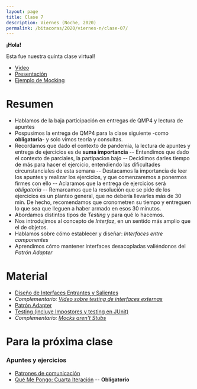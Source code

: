 ```yaml
---
layout: page
title: Clase 7
description: Viernes (Noche, 2020)
permalink: /bitacoras/2020/viernes-n/clase-07/
---
```

**¡Hola!**

Esta fue nuestra quinta clase virtual!

- [Video](https://us02web.zoom.us/rec/share/4_xlcO-363tOGbOQzFyHaLMMF9Taaaa82yAbrPAKyEn8v0F6v_YI3oge8mMspVz_?startTime=1590184884000)
- [Presentación](https://docs.google.com/presentation/d/1XxkTAaRN3QFWFzVGikNwnYF1mgPz3JmwIXd0sMvLNTo/edit?usp=sharing)
- [Ejemplo de Mocking](https://drive.google.com/drive/folders/1fUdW29WD6pqQwLG_WGrqcNNzPBvgANBq?usp=sharing)

# Resumen

- Hablamos de la baja participación en entregas de QMP4 y lectura de apuntes
- Pospusimos la entrega de QMP4 para la clase siguiente -como **obligatoria**- y solo vimos teoría y consultas.
- Recordamos que dado el contexto de pandemia, la lectura de apuntes y entrega de ejercicios es de **suma importancia**
-- Entendimos que dado el contexto de parciales, la partipacion bajo
-- Decidimos darles tiempo de más para hacer el ejercicio, entendiendo las dificultades circunstanciales de esta semana
-- Destacamos la importancia de leer los apuntes y realizar los ejercicios, y que comenzaremos a ponermos firmes con ello
-- Aclaramos que la entrega de ejercicios será _obligatoria_
-- Remarcamos que la resolución que se pide de los ejercicios es un planteo general, que no debería llevarles más de 30 min.
De hecho, recomendamos que cronometren su tiempo y entreguen lo que sea que lleguen a haber armado en esos 30 minutos.
- Abordamos distintos tipos de _Testing_ y para qué lo hacemos.
- Nos introdujimos al concepto de _Interfaz_, en un sentido más amplio que el de objetos.
- Hablamos sobre cómo establecer y diseñar: _Interfaces entre componentes_ 
- Aprendimos cómo mantener interfaces desacopladas valiéndonos del _Patrón Adapter_

# Material
- [Diseño de Interfaces Entrantes y Salientes](https://docs.google.com/document/d/1LurA-bCEHhCsIPFiFg1rqfIdfe5SdS4wBePfG45nDqg/edit#)
- _Complementario: [Video sobre testing de interfaces externas](https://www.youtube.com/watch?v=-p7_NUDLRB0&index=1&list=PLTpxfh7PF3OpJSMNNPaYxLJii3Xm7PPA_)_
- [Patrón Adapter](https://github.com/dieforfree/edsebooks/blob/master/ebooks/Design%20Patterns%2C%20Elements%20of%20Reusable%20Object-Oriented%20Software.pdf)
- [Testing (incluye Impostores y testing en JUnit)]({{site.baseurl}}/apuntes/validacion)
- _Complementario: [Mocks aren't Stubs](https://martinfowler.com/articles/mocksArentStubs.html)_

# Para la próxima clase

### Apuntes y ejercicios
- [Patrones de comunicación](https://docs.google.com/document/d/1EVPwqFyq2TW5Z5_VUeWdh9yLesxPBbSBzke2jHNURuk/edit)
- [Qué Me Pongo: Cuarta Iteración](https://docs.google.com/document/d/1sy9S9EeIQr8fhatKnfTCgOfjVniJDu2viI-Av0gn0xY/edit)
-- **Obligatorio**
